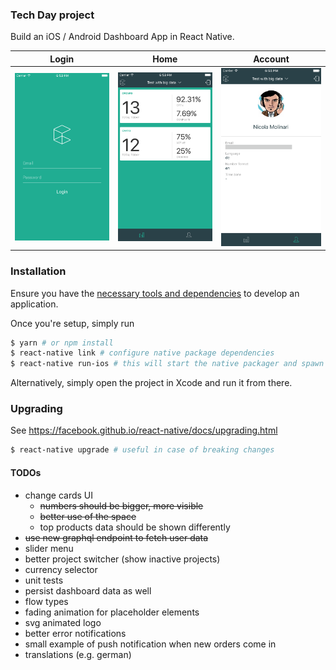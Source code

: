 ### Tech Day project
Build an iOS / Android Dashboard App in React Native.

| Login | Home | Account |
| --- | --- | --- |
| <img src="screenshot_login.png" alt="Home screen" width="250"> | <img src="screenshot_dashboard.png" alt="Home screen" width="250"> |<img src="screenshot_account.png" alt="Home screen" width="250"> |

### Installation
Ensure you have the [necessary tools and dependencies](https://facebook.github.io/react-native/docs/getting-started.html) to develop an application.

Once you're setup, simply run

```bash
$ yarn # or npm install
$ react-native link # configure native package dependencies
$ react-native run-ios # this will start the native packager and spawn the iOS simulator
```

Alternatively, simply open the project in Xcode and run it from there.

### Upgrading

See https://facebook.github.io/react-native/docs/upgrading.html

```bash
$ react-native upgrade # useful in case of breaking changes
```

#### TODOs
- change cards UI
  - ~~numbers should be bigger, more visible~~
  - ~~better use of the space~~
  - top products data should be shown differently
- ~~use new graphql endpoint to fetch user data~~
- slider menu
- better project switcher (show inactive projects)
- currency selector
- unit tests
- persist dashboard data as well
- flow types
- fading animation for placeholder elements
- svg animated logo
- better error notifications
- small example of push notification when new orders come in
- translations (e.g. german)
